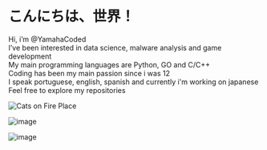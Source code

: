 # こんにちは、世界！


Hi, i’m @YamahaCoded  
I’ve been interested in data science, malware analysis and game development  
My main programming languages are Python, GO and C/C++  
Coding has been my main passion since i was 12  
I speak portuguese, english, spanish and currently i'm working on japanese  
Feel free to explore my repositories  

<img src="https://imgur.com/CzGWxDK.gif" alt="Cats on Fire Place">

![image]()  

![image](https://github-readme-stats.vercel.app/api/top-langs/?username=YamahaCoded&layout=compact&langs_count=6&theme=github_dark)

<!---
YamahaCoded/YamahaCoded is a ✨ special ✨ repository because its `README.md` (this file) appears on your GitHub profile.
You can click the Preview link to take a look at your changes.
--->
